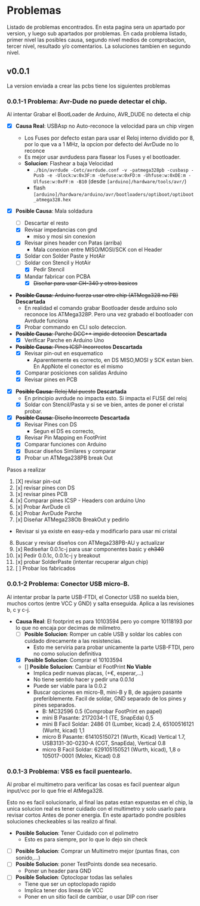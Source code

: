 # Problemas
Listado de problemas encontrados. En esta pagina sera un apartado por version, y luego sub apartados por problemas. En cada problema listado, primer nivel las posibles causa, segundo nivel medios de comprobacion, tercer nivel, resultado y/o comentarios. La soluciones tambien en segundo nivel.


## v0.0.1
La version enviada a crear las pcbs tiene los siguientes problemas

### __0.0.1-1 Problema__: Avr-Dude no puede detectar el chip.
Al intentar Grabar el BootLoader de Arduino, AVR_DUDE no detecta el chip
* [x] __Causa Real__: USBAsp no Auto-reconoce la velocidad para un chip virgen
  * Los Fuses por defecto estan para usar el Reloj interno dividido por 8, por lo que va a 1 MHz, la opcion por defecto del AvrDude no lo reconce
  * Es mejor usar avrdudess para flasear los Fuses y el bootloader.
  * __Solucion__: Flashear a baja Velocidad
    * `./bin/avrdude -Cetc/avrdude.conf -v -patmega328pb -cusbasp -Pusb -e -Ulock:w:0x3F:m -Uefuse:w:0xFD:m -Uhfuse:w:0xDE:m -Ulfuse:w:0xFF:m -B10` (desde `[arduino]/hardware/tools/avr/`)
    * flash `[arduino]/hardware/arduino/avr/bootloaders/optiboot/optiboot_atmega328.hex`

* [x] __Posible Causa__: Mala soldadura
  * [ ] Descartar el resto
  * [x] Revisar impedancias con gnd 
    * miso y mosi sin conexion
  * [x] Revisar pines header con Patas (arriba)
    * Mala conexion entre MISO/MOSI/SCK con el Header 
  * [x] Soldar con Solder Paste y HotAir
  * [ ] Soldar con Stencil y HotAir
    * [x] Pedir Stencil
  * [x] Mandar fabricar con PCBA
    * [x] ~~Diseñar para usar CH-340 y otros basicos~~
* ~~__Posible Causa__: Arduino fuerza usar otro chip (ATMega328 no PB)~~ __Descartada__ 
  * En realidad el comando grabar Bootloader desde arduino solo reconoce los ATMega328P. Pero una vez grabado el bootloader con Avrdude funciona
  * [x] Probar commando en CLI solo deteccion.
* ~~__Posible Causa__: Parche DCC++ impide deteccion~~ __Descartada__ 
  * [x] Verificar Parche en Arduino Uno
* ~~__Posible Causa__: Pines ICSP Incorrectos~~ __Descartada__ 
  * [x] Revisar pin-out en esquematico
    * Aparentemente es correcto, en DS MISO,MOSI y SCK estan bien. En AppNote el conector es el mismo
  * [x] Comparar posiciones con salidas Arduino
  * [x] Revisar pines en PCB
* [x] ~~__Posible Causa__: Reloj Mal puesto~~ __Descartada__
  * En principio avrdude no impacta esto. Si impacta el FUSE del reloj
  * [x] Soldar con Stencil/Pasta y si se ve bien, antes de poner el cristal probar.
* [x] ~~__Posible Causa__: Diseño Incorrecto~~ __Descartada__
  * [x] Revisar Pines con DS
    * Segun el DS es correcto, 
  * [x] Revisar Pin Mapping en FootPrint
  * [x] Comparar funciones con Arduino
  * [x] Buscar diseños Similares y comparar
  * [x] Probar un ATMega238PB break Out 

Pasos a realizar
1. [X] revisar pin-out
2. [x] revisar pines con DS
3. [x] revisar pines PCB
4. [x] Comparar pines ICSP - Headers con arduino Uno
5. [x] Probar AvrDude cli
6. [x] Probar AvrDude Parche
7. [x] Diseñar ATMega238Ob BreakOut y pedirlo
  * Revisar si ya existe en easy-eda y modificarlo para usar mi cristal
8. Buscar y revisar diseños con ATMega238PB-AU y actualizar
9. [x] Rediseñar 0.0.1c-j para usar componentes basic y ~~ch340~~
10. [x] Pedir 0.0.1c, 0.0.1c-j y breakout
11. [x] probar SolderPaste (intentar recuperar algun chip)
12. [ ] Probar los fabricados

### __0.0.1-2 Problema__: Conector USB micro-B.
Al intentar probar la parte USB-FTDI, el Conector USB no suelda bien, muchos cortos (entre VCC y GND) y salta enseguida. Aplica a las revisiones b, c y c-j.

* __Causa Real__: El footprint es para 10103594 pero yo compre 10118193 por lo que no encaja por decimas de milimetro.
  * [ ] __Posible Solucion__: Romper un cable USB y soldar los cables con cuidado direcamente a las resistencias.
    * Esto me serviria para probar unicamente la parte USB-FTDI, pero no como solucion definitiva
  * [x] __Posible Solucion__: Comprar el 10103594
  * [] __Posible Solucion__: Cambiar el FootPrint __No Viable__
    * Implica pedir nuevas placas, (+€, esperar,...)
    * No tiene sentido hacer y pedir una 0.0.1d
    * Puede ser viable para la 0.0.2
    * Buscar opciones en micro-B, mini-B y B, de agujero pasante preferiblemente. Facil de soldar, GND separado de los pines y pines separados.
      * B: MC32596 0.5 (Comprobar FootPrint en papel)
      * mini B Pasante: 2172034-1 (TE, SnapEda) 0,5 
      * mini B Facil Soldar: 	2486 01 (Lumber, kicad) 2.4, 65100516121 (Wurht, kicad) 1,1
      * micro B Pasante: 614105150721 (Wurth, Kicad) Vertical 1.7, USB3131-30-0230-A (CGT, SnapEda), Vertical 0.8
      * micro B Facil Soldar: 629105150521 (Wurth, kicad), 1,8 o 105017-0001 (Molex, Kicad) 0.8
    

### __0.0.1-3 Problema__: VSS es facil puentearlo.
Al probar el multimetro para verificar las cosas es facil puentear algun input/vcc por lo que frie el AtMega328.

Esto no es facil solucionarlo, al final las patas estan expuestas en el chip, la unica solucion real es tener cuidado con el multimetro y solo usarlo para revisar cortos Antes de poner energia. En este apartado pondre posibles soluciones checkeables si las realizo al final.
* __Posible Solucion__: Tener Cuidado con el polimetro
  * Esto es para siempre, por lo que lo dejo sin check
* [ ] __Posible Solucion__: Comprar un Multimetro mejor (puntas finas, con sonido,...)
* [ ] __Posible Solucion__: poner TestPoints donde sea necesario.
  * Poner un header para GND
* [ ] __Posible Solucion__: Optoclopar todas las señales
  * Tiene que ser un optoclopado rapido
  * Implica tener dos lineas de VCC
  * Poner en un sitio facil de cambiar, o usar DIP con riser